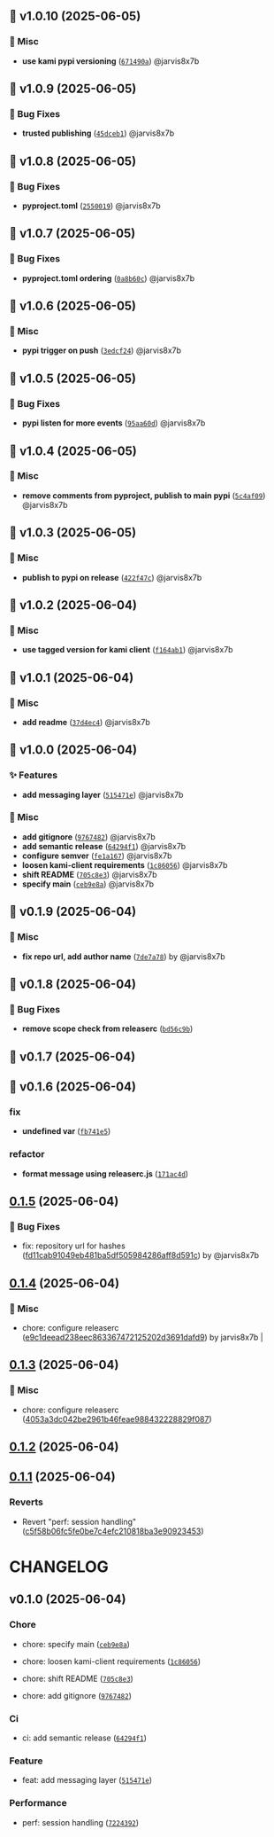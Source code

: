 ## 🚀 v1.0.10 (2025-06-05)


### 🔧 Misc

- **use kami pypi versioning** ([`671490a`](dojo-messaging/commit/671490a010f788fa699b419fcf20b222d92d0268)) @jarvis8x7b

## 🚀 v1.0.9 (2025-06-05)


### 🐛 Bug Fixes

- **trusted publishing** ([`45dceb1`](dojo-messaging/commit/45dceb1cd4af346b6a5166225f541c36c3e8bd01)) @jarvis8x7b

## 🚀 v1.0.8 (2025-06-05)


### 🐛 Bug Fixes

- **pyproject.toml** ([`2550019`](dojo-messaging/commit/25500199d801c603c7bea9883049144efecca499)) @jarvis8x7b

## 🚀 v1.0.7 (2025-06-05)


### 🐛 Bug Fixes

- **pyproject.toml ordering** ([`0a8b60c`](dojo-messaging/commit/0a8b60c62738a0aed75715d7264e6769672256ec)) @jarvis8x7b

## 🚀 v1.0.6 (2025-06-05)


### 🔧 Misc

- **pypi trigger on push** ([`3edcf24`](dojo-messaging/commit/3edcf245232af95691eab994a0f6e04c190133ab)) @jarvis8x7b

## 🚀 v1.0.5 (2025-06-05)


### 🐛 Bug Fixes

- **pypi listen for more events** ([`95aa60d`](dojo-messaging/commit/95aa60d134b5845cab93d84ffdfa82f8ad3adae0)) @jarvis8x7b

## 🚀 v1.0.4 (2025-06-05)


### 🔧 Misc

- **remove comments from pyproject, publish to main pypi** ([`5c4af09`](dojo-messaging/commit/5c4af0973c981804d4742846422b10970d3b7104)) @jarvis8x7b

## 🚀 v1.0.3 (2025-06-05)


### 🔧 Misc

- **publish to pypi on release** ([`422f47c`](dojo-messaging/commit/422f47cd5b8de2df27d277dc039ae84d7c73376c)) @jarvis8x7b

## 🚀 v1.0.2 (2025-06-04)


### 🔧 Misc

- **use tagged version for kami client** ([`f164ab1`](dojo-messaging/commit/f164ab1f4bbd47833f894ee9a49749b5bdf99d0e)) @jarvis8x7b

## 🚀 v1.0.1 (2025-06-04)


### 🔧 Misc

- **add readme** ([`37d4ec4`](dojo-messaging/commit/37d4ec42299fde51218b317ffe3358c1cbd7cae3)) @jarvis8x7b

## 🚀 v1.0.0 (2025-06-04)


### ✨ Features

- **add messaging layer** ([`515471e`](dojo-messaging/commit/515471e903b19eac05e6b2a69a937f63c2b2d4b4)) @jarvis8x7b

### 🔧 Misc

- **add gitignore** ([`9767482`](dojo-messaging/commit/976748274ab54cc4b4a26a3fd2246fd3650136f2)) @jarvis8x7b
- **add semantic release** ([`64294f1`](dojo-messaging/commit/64294f1be2443ce79a40bd3f1ad88525e8ed1c10)) @jarvis8x7b
- **configure semver** ([`fe1a167`](dojo-messaging/commit/fe1a16731f33e672c7342e4c5ac0e940d90f2b00)) @jarvis8x7b
- **loosen kami-client requirements** ([`1c86056`](dojo-messaging/commit/1c86056462e3b47e17c1c283bfa78faf68dd22e4)) @jarvis8x7b
- **shift README** ([`705c8e3`](dojo-messaging/commit/705c8e33cc0c66a9f6613f09f5afa4ce2333db04)) @jarvis8x7b
- **specify main** ([`ceb9e8a`](dojo-messaging/commit/ceb9e8ae3b5dd6447aac9b6252d0729ffe46e6c3)) @jarvis8x7b

## 🚀 v0.1.9 (2025-06-04)


### 🔧 Misc

- **fix repo url, add author name** ([`7de7a78`](dojo-messaging/commit/7de7a783d502da3fecc3c3eba96a96da008a3831)) by @jarvis8x7b

## 🚀 v0.1.8 (2025-06-04)


### 🐛 Bug Fixes

- **remove scope check from releaserc** ([`bd56c9b`](dojo-messaging/commit/bd56c9b79e9e05204ca488440be5ef2677424d5c))

## 🚀 v0.1.7 (2025-06-04)

## 🚀 v0.1.6 (2025-06-04)


### fix

- **undefined var** ([`fb741e5`](dojo-messaging/commit/fb741e5fa602d0d8f095361e40f69ab2bfe91027))

### refactor

- **format message using releaserc.js** ([`171ac4d`](dojo-messaging/commit/171ac4d857454d4ad7e3265a172750a7fa29739a))

## [0.1.5](https://github.com/tensorplex-labs/dojo-messaging/compare/v0.1.4...v0.1.5) (2025-06-04)

### 🐛 Bug Fixes

* fix: repository url for hashes ([fd11cab91049eb481ba5df505984286aff8d591c](https://github.com/tensorplex-labs/dojo-messaging/commit/fd11cab91049eb481ba5df505984286aff8d591c)) by @jarvis8x7b

## [0.1.4](https://github.com/tensorplex-labs/dojo-messaging/compare/v0.1.3...v0.1.4) (2025-06-04)

### 🔧 Misc

* chore: configure releaserc ([e9c1deead238eec863367472125202d3691dafd9](/commit/e9c1deead238eec863367472125202d3691dafd9)) by jarvis8x7b |

## [0.1.3](https://github.com/tensorplex-labs/dojo-messaging/compare/v0.1.2...v0.1.3) (2025-06-04)

### 🔧 Misc

* chore: configure releaserc ([4053a3dc042be2961b46feae988432228829f087](///commit/4053a3dc042be2961b46feae988432228829f087))

## [0.1.2](https://github.com/tensorplex-labs/dojo-messaging/compare/v0.1.1...v0.1.2) (2025-06-04)

## [0.1.1](https://github.com/tensorplex-labs/dojo-messaging/compare/v0.1.0...v0.1.1) (2025-06-04)

### Reverts

* Revert "perf: session handling" ([c5f58b06fc5fe0be7c4efc210818ba3e90923453](/commit/c5f58b06fc5fe0be7c4efc210818ba3e90923453))

# CHANGELOG

## v0.1.0 (2025-06-04)

### Chore

* chore: specify main ([`ceb9e8a`](https://github.com/tensorplex-labs/dojo-messaging/commit/ceb9e8ae3b5dd6447aac9b6252d0729ffe46e6c3))

* chore: loosen kami-client requirements ([`1c86056`](https://github.com/tensorplex-labs/dojo-messaging/commit/1c86056462e3b47e17c1c283bfa78faf68dd22e4))

* chore: shift README ([`705c8e3`](https://github.com/tensorplex-labs/dojo-messaging/commit/705c8e33cc0c66a9f6613f09f5afa4ce2333db04))

* chore: add gitignore ([`9767482`](https://github.com/tensorplex-labs/dojo-messaging/commit/976748274ab54cc4b4a26a3fd2246fd3650136f2))

### Ci

* ci: add semantic release ([`64294f1`](https://github.com/tensorplex-labs/dojo-messaging/commit/64294f1be2443ce79a40bd3f1ad88525e8ed1c10))

### Feature

* feat: add messaging layer ([`515471e`](https://github.com/tensorplex-labs/dojo-messaging/commit/515471e903b19eac05e6b2a69a937f63c2b2d4b4))

### Performance

* perf: session handling ([`7224392`](https://github.com/tensorplex-labs/dojo-messaging/commit/72243923c908b805ef3613ff635f4be543fab0f6))

